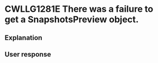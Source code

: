 # CWLLG1281E There was a failure to get a SnapshotsPreview object.

## Explanation

## User response